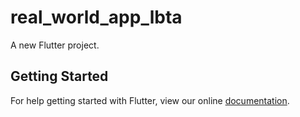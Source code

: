 # real_world_app_lbta

A new Flutter project.

## Getting Started

For help getting started with Flutter, view our online
[documentation](https://flutter.io/).
